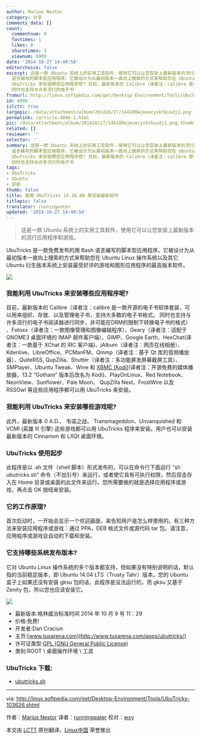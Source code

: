 ```yaml
---
author: Marius Nestor
category: 分享
comments_data: []
count:
  commentnum: 0
  favtimes: 1
  likes: 0
  sharetimes: 3
  viewnum: 6909
date: '2014-10-27 14:40:58'
editorchoice: false
excerpt: 这是一款 Ubuntu 系统上的实用工具软件，使用它可以让您安装上最新版本的流行应用程序和游戏。  UbuTricks 是一款免费发布的用 Bash
  语言编写的脚本型应用程序。它被设计为从最初版本一直向上搜索的方式来帮助您在 Ubuntu Linux 操作系统以及其它 Ubuntu 衍生版本系统上安装最受好评的游戏和图形应用程序的最高版本软件。  我能利用
  UbuTricks 来安装哪些应用程序呢? 目前，最新版本的 Calibre（译者注：calibre 是一款开源的电子书软体套装，可以用来组织、存放、以及管理电子书，支持大多数的电子书格式。
  同时也支持与许多流行的电子书
fromurl: http://linux.softpedia.com/get/Desktop-Environment/Tools/UbuTricks-103626.shtml
id: 4096
islctt: true
largepic: /data/attachment/album/201410/27/144100wjmuecyvktkusdj1.png
permalink: /article-4096-1.html
pic: /data/attachment/album/201410/27/144100wjmuecyvktkusdj1.png.thumb.jpg
related: []
reviewer: ''
selector: ''
summary: 这是一款 Ubuntu 系统上的实用工具软件，使用它可以让您安装上最新版本的流行应用程序和游戏。  UbuTricks 是一款免费发布的用 Bash
  语言编写的脚本型应用程序。它被设计为从最初版本一直向上搜索的方式来帮助您在 Ubuntu Linux 操作系统以及其它 Ubuntu 衍生版本系统上安装最受好评的游戏和图形应用程序的最高版本软件。  我能利用
  UbuTricks 来安装哪些应用程序呢? 目前，最新版本的 Calibre（译者注：calibre 是一款开源的电子书软体套装，可以用来组织、存放、以及管理电子书，支持大多数的电子书格式。
  同时也支持与许多流行的电子书
tags:
- UbuTricks
- Ubuntu
- 安装
thumb: false
title: 使用 UbuTricks 14.10.08 来安装最新软件
titlepic: false
translator: runningwater
updated: '2014-10-27 14:40:58'
---
```



> 
> 这是一款 Ubuntu 系统上的实用工具软件，使用它可以让您安装上最新版本的流行应用程序和游戏。
> 
> 
> 


UbuTricks 是一款免费发布的用 Bash 语言编写的脚本型应用程序。它被设计为从最初版本一直向上搜索的方式来帮助您在 Ubuntu Linux 操作系统以及其它 Ubuntu 衍生版本系统上安装最受好评的游戏和图形应用程序的最高版本软件。


![](/data/attachment/album/201410/27/144100wjmuecyvktkusdj1.png)


### 我能利用 UbuTricks 来安装哪些应用程序呢?


目前，最新版本的 Calibre（译者注：calibre 是一款开源的电子书软体套装，可以用来组织、存放、以及管理电子书，支持大多数的电子书格式。 同时也支持与许多流行的电子书阅读器进行同步，并可能在DRM的限制下转换电子书的格式） 、Fotoxx（译者注：一款图像管理和图像编辑程序）、Geary（译者注：适配于GNOME3 桌面环境的 IMAP 邮件客户端）、GIMP、Google Earth、HexChat(译者注：一款基于 XChat 的 IRC 客户端)、jAlbum（译者注：网页在线相册）、Kdenlive、LibreOffice、PCManFM、Qmmp（译者注：基于 Qt 库的音频播放器）、QuiteRSS, QupZilla、Shutter（译者注：多功能屏发屏幕截屏工具）、SMPlayer、Ubuntu Tweak、Wine 和 [XBMC (Kodi)](http://xbmc.org/about/)(译者注：开源免费的媒体播放器，13.2 “Gotham” 版本后改名为 Kodi)、PlayOnLinux、Red Notebook、NeonView、Sunflower、Pale Moon、 QupZilla Next、FrostWire 以及 RSSOwl 等这些应用程序都可以用 UbuTricks 来安装。


### 我能利用 UbuTricks 来安装哪些游戏呢?


此外，最新版本 0 A.D.、 韦诺之战、 Transmageddon、Unvanquished 和 VCMI (英雄 III 引擎) 这些游戏都可以用 UbuTricks 程序来安装。用户也可以安装最新版本的 Cinnamon 和 LXQt 桌面环境。


### UbuTricks 使用起步


此程序是以 .sh 文件（shell 脚本）形式发布的，可以在命令行下面运行 “sh ubutricks.sh” 命令（不加引号）来运行，或者使它具有可执行权限，然后双击存入在 Home 目录或桌面的此文件来运行。您所需要做的就是选择应用程序或游戏，再点击 OK 按纽来安装。


### 它的工作原理?


首次启动时，一开始会显示一个欢迎画面，来告知用户是怎么样使用的。有三种方法来安装应用程序或游戏：通过 PPA，DEB 格式文件或源代码 tar 包。请注意，应用程序或游戏会自动的下载和安装。


### 它支持哪些系统发布版本?


它对 Ubuntu Linux 操作系统的多个版本都支持，但如果没有特别说明的话，默认指的当前稳定版本，即 Ubuntu 14.04 LTS（Trusty Tahr）版本。您的 Ubuntu 盒子上如果还没有安装 gksu 包的话，此程序是没法运行的，而 gksu 又基于 Zenity 包，所以您也应该安装它。


![](/data/attachment/album/201410/27/144102l7cpo41jpv4nv8up.jpg)


* 最新版本:格林威治标准时间 2014 年 10 月 9 号 11：29
* 价格:免费!
* 开发者:Dan Craciun
* 主页:[www.tuxarena.com](http://www.tuxarena.com/apps/ubutricks/)
* 许可证类型:[GPL (GNU General Public License)](http://www.gnu.org/licenses/gpl-2.0.html)
* 类别:ROOT \ 桌面操作环境 \ 工具


### UbuTricks 下载:


* [ubutricks.sh](http://www.tuxarena.com/intro/files/ubutricks.sh)




---


via: <http://linux.softpedia.com/get/Desktop-Environment/Tools/UbuTricks-103626.shtml>


作者：[Marius Nestor](http://www.softpedia.com/editors/browse/marius-nestor) 译者：[runningwater](https://github.com/runningwater) 校对：[wxy](https://github.com/wxy)


本文由 [LCTT](https://github.com/LCTT/TranslateProject) 原创翻译，[Linux中国](http://linux.cn/) 荣誉推出